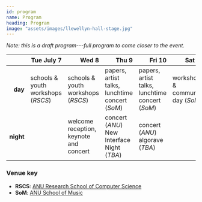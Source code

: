 ```yaml
---
id: program
name: Program
heading: Program
image: "assets/images/llewellyn-hall-stage.jpg"
---
```


_Note: this is a draft program---full program to come closer to the event._

<style>
table .heading {
  padding: 8px;
  font-weight: bold;
  text-align: right;
}
</style>

<table class="table">
  <thead class="heading">
    <tr>
      <th>&nbsp;</th>
      <th>Tue July 7</th>
      <th>Wed 8</th>
      <th>Thu 9</th>
      <th>Fri 10</th>
      <th>Sat 11</th>
    </tr>
  </thead>
  <tbody>
    <tr>
      <td class="heading">day</td>
      <td>schools &amp; youth workshops (<em>RSCS</em>)</td>
      <td>schools &amp; youth workshops (<em>RSCS</em>)</td>
      <td>papers, artist talks, lunchtime concert (<em>SoM</em>)</td>
      <td>papers, artist talks, lunchtime concert (<em>SoM</em>)</td>
      <td>workshops &amp; community day (<em>SoM</em>)</td>
    </tr>
    <tr>
      <td class="heading">night</td>
      <td>&nbsp;</td>
      <td>welcome reception, keynote and concert</td>
      <td>concert (<em>ANU</em>)<br>New Interface Night (<em>TBA</em>)</td>
      <td>concert (<em>ANU</em>)<br>algorave (<em>TBA</em>)</td>
      <td>&nbsp;</td>
    </tr>
  </tbody>
</table>

### Venue key

- **RSCS**: [ANU Research School of Computer Science](https://cs.anu.edu.au)
- **SoM**: [ANU School of Music](https://music.cass.anu.edu.au)
